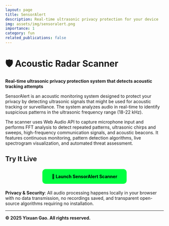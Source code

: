 ```yaml
---
layout: page
title: SensorAlert
description: Real-time ultrasonic privacy protection for your device
img: assets/img/sensoralert.png
importance: 1
category: fun
related_publications: false
---
```


# 🛡️ Acoustic Radar Scanner

**Real-time ultrasonic privacy protection system that detects acoustic tracking attempts**

SensorAlert is an acoustic monitoring system designed to protect your privacy by detecting ultrasonic signals that might be used for acoustic tracking or surveillance. The system analyzes audio in real-time to identify suspicious patterns in the ultrasonic frequency range (18-22 kHz).

The scanner uses Web Audio API to capture microphone input and performs FFT analysis to detect repeated patterns, ultrasonic chirps and sweeps, high-frequency communication signals, and acoustic beacons. It features continuous monitoring, pattern detection algorithms, live spectrogram visualization, and automated threat assessment.

## Try It Live

<div style="text-align: center; margin: 20px 0;">
    <a href="/assets/sensor-alert/index.html" target="_blank" class="btn btn-primary" style="background: #00ff41; color: #000; padding: 15px 30px; border-radius: 10px; text-decoration: none; font-weight: bold; display: inline-block;">
        🚀 Launch SensorAlert Scanner
    </a>
</div>

**Privacy & Security**: All audio processing happens locally in your browser with no data transmission, no recordings saved, and transparent open-source algorithms requiring no installation.

---

<!-- ## License & Citation -->

**© 2025 Yixuan Gao. All rights reserved.**

<!-- This project is licensed for **non-commercial use only**. You may use, modify, and distribute this software for personal, educational, or research purposes with proper attribution. Commercial use is strictly prohibited without explicit written permission.

**If you use this work, please cite:**

```bibtex
@misc{gao2025sensoralert,
  title={SensorAlert: Acoustic Radar Scanner},
  author={Gao, Yixuan},
  year={2025},
  url={https://adamgao1996.github.io/projects/sensoralert/},
  note={Real-time ultrasonic privacy protection system}
}
```

*For commercial licensing inquiries, please contact: yg478 at cornell.edu* -->